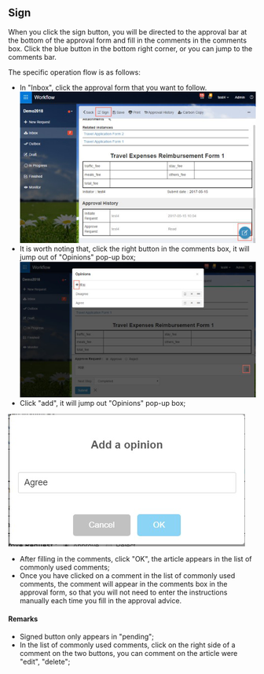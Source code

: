 
## Sign
When you click the sign button, you will be directed to the approval bar at the bottom of the approval form and fill in the comments in the comments box. Click the blue button in the bottom right corner, or you can jump to the comments bar.

The specific operation flow is as follows:
- In "Inbox", click the approval form that you want to follow.
![](images/sign1.png)
- It is worth noting that, click the right button in the comments box, it will jump out of "Opinions" pop-up box;
![](images/sign2.png)
- Click "add", it will jump out "Opinions" pop-up box;

![](images/sign3.png)

- After filling in the comments, click "OK", the article appears in the list of commonly used comments;
- Once you have clicked on a comment in the list of commonly used comments, the comment will appear in the comments box in the approval form, so that you will not need to enter the instructions manually each time you fill in the approval advice.

#### Remarks
- Signed button only appears in "pending";
- In the list of commonly used comments, click on the right side of a comment on the two buttons, you can comment on the article were "edit", "delete";
